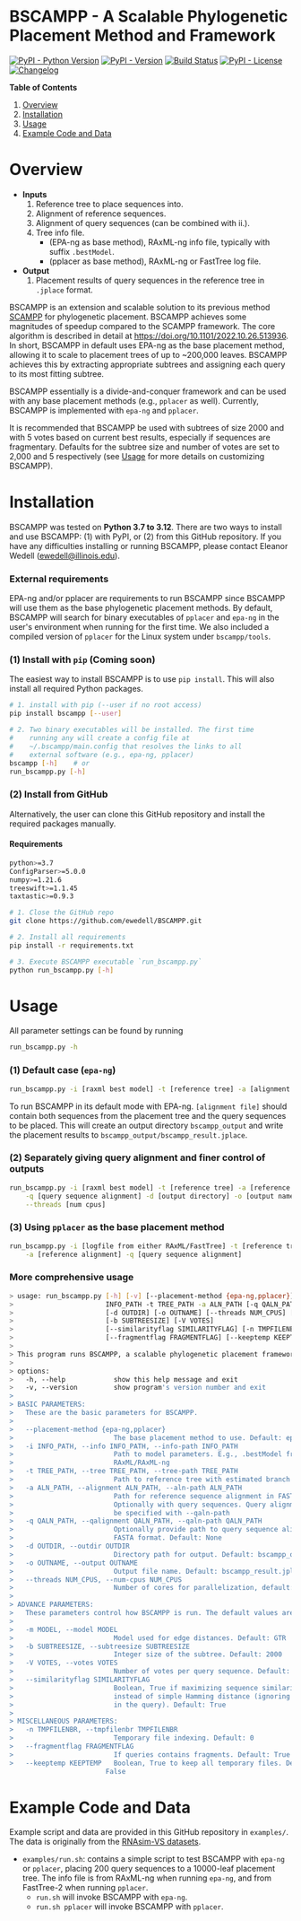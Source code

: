 # BSCAMPP - A Scalable Phylogenetic Placement Method and Framework
[![PyPI - Python Version](https://img.shields.io/pypi/pyversions/bscampp)](https://pypi.org/project/bscampp/)
[![PyPI - Version](https://img.shields.io/pypi/v/bscampp?color=blue)](https://pypi.org/project/bscampp/)
[![Build Status](https://img.shields.io/github/actions/workflow/status/ewedell/BSCAMPP/python-package.yml?branch=main&label=build)](https://github.com/ewedell/BSCAMPP/)
[![PyPI - License](https://img.shields.io/pypi/l/bscampp?color=blue)](https://github.com/ewedell/BSCAMPP/LICENSE)
[![Changelog](https://img.shields.io/badge/CHANGELOG-grey)](./CHANGELOG.md)

**Table of Contents**
1. [Overview](#overview)
2. [Installation](#installation)
3. [Usage](#usage)
4. [Example Code and Data](#example-code-and-data)

# Overview
* **Inputs**
  1. Reference tree to place sequences into.
  2. Alignment of reference sequences.
  3. Alignment of query sequences (can be combined with ii.).
  4. Tree info file.
     - (EPA-ng as base method), RAxML-ng info file, typically with suffix `.bestModel`.
     - (pplacer as base method), RAxML-ng or FastTree log file.
* **Output**
  1. Placement results of query sequences in the reference tree in `.jplace` format.


BSCAMPP is an extension and scalable solution to its previous method [SCAMPP](https://github.com/chry04/PLUSplacer) for phylogenetic placement.
BSCAMPP achieves some magnitudes of speedup compared to the SCAMPP framework.
The core algorithm is described in detail at <https://doi.org/10.1101/2022.10.26.513936>.
In short, BSCAMPP in default uses EPA-ng as the base placement method, allowing it to scale to placement trees of up to ~200,000 leaves.
BSCAMPP achieves this by extracting appropriate subtrees and assigning each query to its most fitting subtree.

BSCAMPP essentially is a divide-and-conquer framework and can be used with any base placement methods (e.g., `pplacer` as well).
Currently, BSCAMPP is implemented with `epa-ng` and `pplacer`.

It is recommended that BSCAMPP be used with subtrees of size 2000 and with 5 votes based on current best results, especially if sequences
are fragmentary. Defaults for the subtree size and number of votes are set to 2,000 and 5 respectively (see [Usage](#usage) for more details
on customizing BSCAMPP).

# Installation
BSCAMPP was tested on **Python 3.7 to 3.12**. There are two ways to install and use BSCAMPP: (1) with PyPI, or
(2) from this GitHub repository. If you have any difficulties installing or running BSCAMPP, please contact Eleanor Wedell
(ewedell@illinois.edu).

### External requirements
EPA-ng and/or pplacer are requirements to run BSCAMPP since BSCAMPP will use them as the base phylogenetic placement methods.
By default, BSCAMPP will search for binary executables of `pplacer` and `epa-ng` in the user's environment when running for the first time.
We also included a compiled version of `pplacer` for the Linux system under `bscampp/tools`.

### (1) Install with `pip` (Coming soon)
The easiest way to install BSCAMPP is to use `pip install`. This will also install all required Python packages.

```bash
# 1. install with pip (--user if no root access)
pip install bscampp [--user]

# 2. Two binary executables will be installed. The first time
#    running any will create a config file at
#    ~/.bscampp/main.config that resolves the links to all
#    external software (e.g., epa-ng, pplacer)
bscampp [-h]    # or
run_bscampp.py [-h]
```

### (2) Install from GitHub
Alternatively, the user can clone this GitHub repository and install the required packages manually.

#### Requirements
```bash
python>=3.7
ConfigParser>=5.0.0
numpy>=1.21.6
treeswift>=1.1.45
taxtastic>=0.9.3
```

```bash
# 1. Close the GitHub repo
git clone https://github.com/ewedell/BSCAMPP.git

# 2. Install all requirements
pip install -r requirements.txt

# 3. Execute BSCAMPP executable `run_bscampp.py`
python run_bscampp.py [-h]
```

# Usage
All parameter settings can be found by running
```bash
run_bscampp.py -h
```

### (1) Default case (`epa-ng`)
```bash
run_bscampp.py -i [raxml best model] -t [reference tree] -a [alignment file]
```
To run BSCAMPP in its default mode with EPA-ng. `[alignment file]` should contain both sequences from the placement tree and
the query sequences to be placed. This will create an output directory `bscampp_output` and write the placement results to
`bscampp_output/bscampp_result.jplace`.

### (2) Separately giving query alignment and finer control of outputs
```bash
run_bscampp.py -i [raxml best model] -t [reference tree] -a [reference alignment] \
    -q [query sequence alignment] -d [output directory] -o [output name] \
    --threads [num cpus]
```

### (3) Using `pplacer` as the base placement method
```bash
run_bscampp.py -i [logfile from either RAxML/FastTree] -t [reference tree] \
    -a [reference alignment] -q [query sequence alignment]
```

### More comprehensive usage
```bash
> usage: run_bscampp.py [-h] [-v] [--placement-method {epa-ng,pplacer}] -i
>                       INFO_PATH -t TREE_PATH -a ALN_PATH [-q QALN_PATH]
>                       [-d OUTDIR] [-o OUTNAME] [--threads NUM_CPUS] [-m MODEL]
>                       [-b SUBTREESIZE] [-V VOTES]
>                       [--similarityflag SIMILARITYFLAG] [-n TMPFILENBR]
>                       [--fragmentflag FRAGMENTFLAG] [--keeptemp KEEPTEMP]
> 
> This program runs BSCAMPP, a scalable phylogenetic placement framework that scales EPA-ng/pplacer to very large tree placement.
> 
> options:
>   -h, --help            show this help message and exit
>   -v, --version         show program's version number and exit
> 
> BASIC PARAMETERS:
>   These are the basic parameters for BSCAMPP.
> 
>   --placement-method {epa-ng,pplacer}
>                         The base placement method to use. Default: epa-ng
>   -i INFO_PATH, --info INFO_PATH, --info-path INFO_PATH
>                         Path to model parameters. E.g., .bestModel from
>                         RAxML/RAxML-ng
>   -t TREE_PATH, --tree TREE_PATH, --tree-path TREE_PATH
>                         Path to reference tree with estimated branch lengths
>   -a ALN_PATH, --alignment ALN_PATH, --aln-path ALN_PATH
>                         Path for reference sequence alignment in FASTA format.
>                         Optionally with query sequences. Query alignment can
>                         be specified with --qaln-path
>   -q QALN_PATH, --qalignment QALN_PATH, --qaln-path QALN_PATH
>                         Optionally provide path to query sequence alignment in
>                         FASTA format. Default: None
>   -d OUTDIR, --outdir OUTDIR
>                         Directory path for output. Default: bscampp_output/
>   -o OUTNAME, --output OUTNAME
>                         Output file name. Default: bscampp_result.jplace
>   --threads NUM_CPUS, --num-cpus NUM_CPUS
>                         Number of cores for parallelization, default: -1 (all)
> 
> ADVANCE PARAMETERS:
>   These parameters control how BSCAMPP is run. The default values are set based on experiments.
> 
>   -m MODEL, --model MODEL
>                         Model used for edge distances. Default: GTR
>   -b SUBTREESIZE, --subtreesize SUBTREESIZE
>                         Integer size of the subtree. Default: 2000
>   -V VOTES, --votes VOTES
>                         Number of votes per query sequence. Default: 5
>   --similarityflag SIMILARITYFLAG
>                         Boolean, True if maximizing sequence similarity
>                         instead of simple Hamming distance (ignoring gap sites
>                         in the query). Default: True
> 
> MISCELLANEOUS PARAMETERS:
>   -n TMPFILENBR, --tmpfilenbr TMPFILENBR
>                         Temporary file indexing. Default: 0
>   --fragmentflag FRAGMENTFLAG
>                         If queries contains fragments. Default: True
>   --keeptemp KEEPTEMP   Boolean, True to keep all temporary files. Default:
                        False
```


# Example Code and Data
Example script and data are provided in this GitHub repository in `examples/`. The data is originally from the [RNAsim-VS datasets](https://doi.org/10.1093/sysbio/syz063).
* `examples/run.sh`: contains a simple script to test BSCAMPP with `epa-ng` or `pplacer`, placing 200 query sequences to a 10000-leaf placement tree.
  The info file is from RAxML-ng when running `epa-ng`, and from FastTree-2 when running `pplacer`.
  - `run.sh` will invoke BSCAMPP with `epa-ng`.
  - `run.sh pplacer` will invoke BSCAMPP with `pplacer`.
